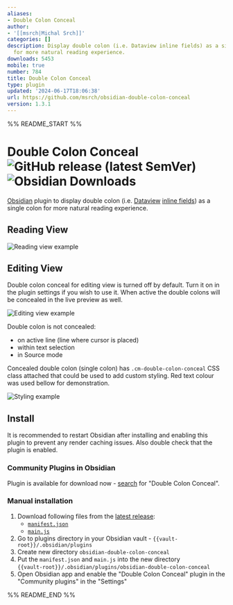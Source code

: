 ```yaml
---
aliases:
- Double Colon Conceal
author:
- '[[msrch|Michal Srch]]'
categories: []
description: Display double colon (i.e. Dataview inline fields) as a single colon
  for more natural reading experience.
downloads: 5453
mobile: true
number: 784
title: Double Colon Conceal
type: plugin
updated: '2024-06-17T18:06:38'
url: https://github.com/msrch/obsidian-double-colon-conceal
version: 1.3.1
---
```


%% README_START %%

# Double Colon Conceal ![GitHub release (latest SemVer)](https://img.shields.io/github/v/release/msrch/obsidian-double-colon-conceal) ![Obsidian Downloads](https://img.shields.io/badge/dynamic/json?logo=obsidian&color=%23483699&label=downloads&query=%24%5B%22double-colon-conceal%22%5D.downloads&url=https%3A%2F%2Fraw.githubusercontent.com%2Fobsidianmd%2Fobsidian-releases%2Fmaster%2Fcommunity-plugin-stats.json)

[Obsidian](https://obsidian.md/) plugin to display double colon (i.e.
[Dataview](https://github.com/blacksmithgu/obsidian-dataview)
[inline fields](https://blacksmithgu.github.io/obsidian-dataview/annotation/add-metadata/#inline-fields))
as a single colon for more natural reading experience.

## Reading View

![Reading view example](https://raw.githubusercontent.com/msrch/obsidian-double-colon-conceal/master/example-reading-view.png)

## Editing View

Double colon conceal for editing view is turned off by default. Turn it on in
the plugin settings if you wish to use it. When active the double colons will be
concealed in the live preview as well.

![Editing view example](https://raw.githubusercontent.com/msrch/obsidian-double-colon-conceal/master/example-editing-view.gif)

Double colon is not concealed:

- on active line (line where cursor is placed)
- within text selection
- in Source mode

Concealed double colon (single colon) has `.cm-double-colon-conceal` CSS class
attached that could be used to add custom styling. Red text colour was used
bellow for demonstration.

![Styling example](https://raw.githubusercontent.com/msrch/obsidian-double-colon-conceal/master/example-custom-style.png)

## Install

It is recommended to restart Obsidian after installing and enabling this plugin
to prevent any render caching issues. Also double check that the plugin is
enabled.

### Community Plugins in Obsidian

Plugin is available for download now -
[search](https://obsidian.md/plugins?search=Double+Colon+Conceal) for "Double
Colon Conceal".

### Manual installation

1. Download following files from the
   [latest release](https://github.com/msrch/obsidian-double-colon-conceal/releases/latest):
   - [`manifest.json`](https://github.com/msrch/obsidian-double-colon-conceal/releases/latest/download/manifest.json)
   - [`main.js`](https://github.com/msrch/obsidian-double-colon-conceal/releases/latest/download/main.js)
2. Go to plugins directory in your Obsidian vault -
   `{{vault-root}}/.obsidian/plugins`
3. Create new directory `obsidian-double-colon-conceal`
4. Put the `manifest.json` and `main.js` into the new directory  
   `{{vault-root}}/.obsidian/plugins/obsidian-double-colon-conceal`
5. Open Obsidian app and enable the "Double Colon Conceal" plugin in the
   "Community plugins" in the "Settings"


%% README_END %%